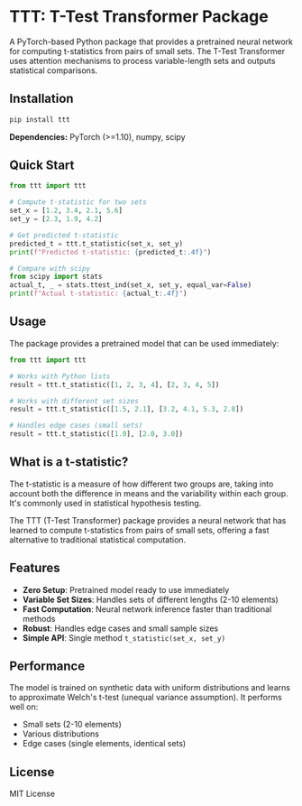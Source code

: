 # TTT: T-Test Transformer Package

A PyTorch-based Python package that provides a pretrained neural network for computing t-statistics from pairs of small sets. The T-Test Transformer uses attention mechanisms to process variable-length sets and outputs statistical comparisons.

## Installation

```bash
pip install ttt
```

**Dependencies:** PyTorch (>=1.10), numpy, scipy

## Quick Start

```python
from ttt import ttt

# Compute t-statistic for two sets
set_x = [1.2, 3.4, 2.1, 5.6]
set_y = [2.3, 1.9, 4.2]

# Get predicted t-statistic
predicted_t = ttt.t_statistic(set_x, set_y)
print(f"Predicted t-statistic: {predicted_t:.4f}")

# Compare with scipy
from scipy import stats
actual_t, _ = stats.ttest_ind(set_x, set_y, equal_var=False)
print(f"Actual t-statistic: {actual_t:.4f}")
```

## Usage

The package provides a pretrained model that can be used immediately:

```python
from ttt import ttt

# Works with Python lists
result = ttt.t_statistic([1, 2, 3, 4], [2, 3, 4, 5])

# Works with different set sizes
result = ttt.t_statistic([1.5, 2.1], [3.2, 4.1, 5.3, 2.8])

# Handles edge cases (small sets)
result = ttt.t_statistic([1.0], [2.0, 3.0])
```

## What is a t-statistic?

The t-statistic is a measure of how different two groups are, taking into account both the difference in means and the variability within each group. It's commonly used in statistical hypothesis testing.

The TTT (T-Test Transformer) package provides a neural network that has learned to compute t-statistics from pairs of small sets, offering a fast alternative to traditional statistical computation.

## Features

- **Zero Setup**: Pretrained model ready to use immediately
- **Variable Set Sizes**: Handles sets of different lengths (2-10 elements)
- **Fast Computation**: Neural network inference faster than traditional methods
- **Robust**: Handles edge cases and small sample sizes
- **Simple API**: Single method `t_statistic(set_x, set_y)`

## Performance

The model is trained on synthetic data with uniform distributions and learns to approximate Welch's t-test (unequal variance assumption). It performs well on:

- Small sets (2-10 elements)
- Various distributions
- Edge cases (single elements, identical sets)

## License

MIT License